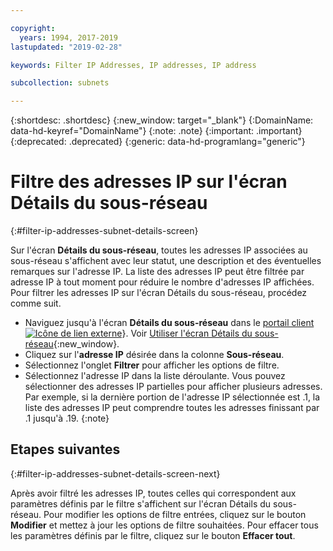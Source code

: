 ```yaml
---

copyright:
  years: 1994, 2017-2019
lastupdated: "2019-02-28"

keywords: Filter IP Addresses, IP addresses, IP address

subcollection: subnets

---
```


{:shortdesc: .shortdesc}
{:new_window: target="_blank"}
{:DomainName: data-hd-keyref="DomainName"}
{:note: .note}
{:important: .important}
{:deprecated: .deprecated}
{:generic: data-hd-programlang="generic"}

# Filtre des adresses IP sur l'écran Détails du sous-réseau
{:#filter-ip-addresses-subnet-details-screen}

Sur l'écran **Détails du sous-réseau**, toutes les adresses IP associées au sous-réseau s'affichent avec leur statut, une description et des éventuelles remarques sur l'adresse IP. La liste des adresses IP peut être filtrée par adresse IP à tout moment pour réduire le nombre d'adresses IP affichées. Pour filtrer les adresses IP sur l'écran Détails du sous-réseau, procédez comme suit.

* Naviguez jusqu'à l'écran **Détails du sous-réseau** dans le [portail client ![Icône de lien externe](../../icons/launch-glyph.svg "Icône de lien externe")](https://{DomainName}/)}. Voir [Utiliser l'écran Détails du sous-réseau](/docs/infrastructure/subnets?topic=subnets-view-subnet-details){:new_window}.
* Cliquez sur l'**adresse IP** désirée dans la colonne **Sous-réseau**.
* Sélectionnez l'onglet **Filtrer** pour afficher les options de filtre.
* Sélectionnez l'adresse IP dans la liste déroulante.
  Vous pouvez sélectionner des adresses IP partielles pour afficher plusieurs adresses. Par exemple, si la dernière portion de l'adresse IP sélectionnée est .1, la liste des adresses IP peut comprendre toutes les adresses finissant par .1 jusqu'à .19.
  {:note}

## Etapes suivantes
{:#filter-ip-addresses-subnet-details-screen-next}

Après avoir filtré les adresses IP, toutes celles qui correspondent aux paramètres définis par le filtre s'affichent sur l'écran Détails du sous-réseau. Pour modifier les options de filtre entrées, cliquez sur le bouton **Modifier** et mettez à jour les options de filtre souhaitées. Pour effacer tous les paramètres définis par le filtre, cliquez sur le bouton **Effacer tout**.
